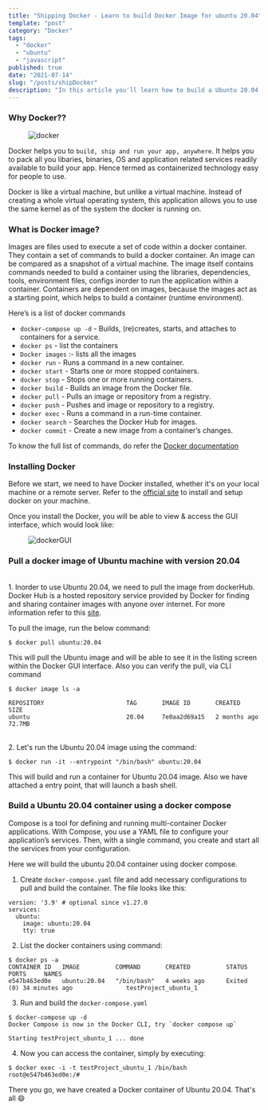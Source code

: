 ```yaml
---
title: "Shipping Docker - Learn to build Docker Image for ubuntu 20.04"
template: "post"
category: "Docker"
tags:
  - "docker"
  - "ubuntu"
  - "javascript"
published: true
date: "2021-07-14"
slug: "/posts/shipDocker"
description: "In this article you'll learn how to build a Ubuntu 20.04 image. But before starting to build the image, let's quickly have a brief about docker."
---
```


### Why Docker??

<figure class="float-center" style="width: 1000px">
	<img src="/media/docker.jpg" alt="docker">
</figure>

Docker helps you to `build, ship and run your app, anywhere`. It helps you to pack all you libaries, binaries, OS and application related services readily available to build your app. Hence termed as containerized technology easy for people to use.

Docker is like a virtual machine, but unlike a virtual machine. Instead of creating a whole virtual operating system, this application allows you to use the same kernel as of the system the docker is running on.

### What is Docker image?

Images are files used to execute a set of code within a docker container. They contain a set of commands to build a docker container. An image can be compared as a snapshot of a virtual machine. The image itself contains commands needed to build a container using the libraries, dependencies, tools, environment files, configs inorder to run the application within a container.
Containers are dependent on images, because the images act as a starting point, which helps to build a container (runtime environment).

Here’s is a list of docker commands

- `docker-compose up -d` - Builds, (re)creates, starts, and attaches to containers for a service.
- `docker ps` - list the containers
- `Docker images` :- lists all the images
- `docker run` - Runs a command in a new container.
- `docker start` - Starts one or more stopped containers.
- `docker stop` - Stops one or more running containers.
- `docker build` - Builds an image from the Docker file.
- `docker pull` - Pulls an image or repository from a registry.
- `docker push` - Pushes and image or repository to a registry.
- `docker exec` - Runs a command in a run-time container.
- `docker search` - Searches the Docker Hub for images.
- `docker commit` - Create a new image from a container’s changes.

To know the full list of commands, do refer the [Docker documentation](https://docs.docker.com/engine/reference/commandline/docker/)

### Installing Docker

Before we start, we need to have Docker installed, whether it's on your local machine or a remote server. Refer to the [official site](https://docs.docker.com/get-docker/) to install and setup docker on your machine.

Once you install the Docker, you will be able to view & access the GUI interface, which would look like:

<figure class="float-center" style="width: 1000px">
	<img src="/media/dockerGUI.png" alt="dockerGUI">
</figure>

### Pull a docker image of Ubuntu machine with version 20.04

<br> 1. Inorder to use Ubuntu 20.04, we need to pull the image from dockerHub. Docker Hub is a hosted repository service provided by Docker for finding and sharing container images with anyone over internet. For more information refer to this [site](https://www.docker.com/products/docker-hub).
<br/>

To pull the image, run the below command:

```
$ docker pull ubuntu:20.04
```

This will pull the Ubuntu image and will be able to see it in the listing screen within the Docker GUI interface. Also you can verify the pull, via CLI command

```
$ docker image ls -a

REPOSITORY                       TAG       IMAGE ID       CREATED        SIZE
ubuntu                           20.04     7e0aa2d69a15   2 months ago   72.7MB
```

<br> 2. Let's run the Ubuntu 20.04 image using the command:

```
$ docker run -it --entrypoint "/bin/bash" ubuntu:20.04
```

This will build and run a container for Ubuntu 20.04 image. Also we have attached a entry point, that will launch a bash shell. <br/>

### Build a Ubuntu 20.04 container using a docker compose

Compose is a tool for defining and running multi-container Docker applications. With Compose, you use a YAML file to configure your application’s services. Then, with a single command, you create and start all the services from your configuration.

Here we will build the ubuntu 20.04 container using docker compose.

1. Create `docker-compose.yaml` file and add necessary configurations to pull and build the container. The file looks like this:

```
version: '3.9' # optional since v1.27.0
services:
  ubuntu:
    image: ubuntu:20.04
    tty: true
```

2. List the docker containers using command:

```
$ docker ps -a
CONTAINER ID   IMAGE          COMMAND       CREATED          STATUS                        PORTS     NAMES
e547b463ed0e   ubuntu:20.04   "/bin/bash"   4 weeks ago      Exited (0) 34 minutes ago               testProject_ubuntu_1
```

3. Run and build the `docker-compose.yaml`

```
$ docker-compose up -d
Docker Compose is now in the Docker CLI, try `docker compose up`

Starting testProject_ubuntu_1 ... done
```

4. Now you can access the container, simply by executing:

```
$ docker exec -i -t testProject_ubuntu_1 /bin/bash
root@e547b463ed0e:/#

```

There you go, we have created a Docker container of Ubuntu 20.04. That's all 😄
